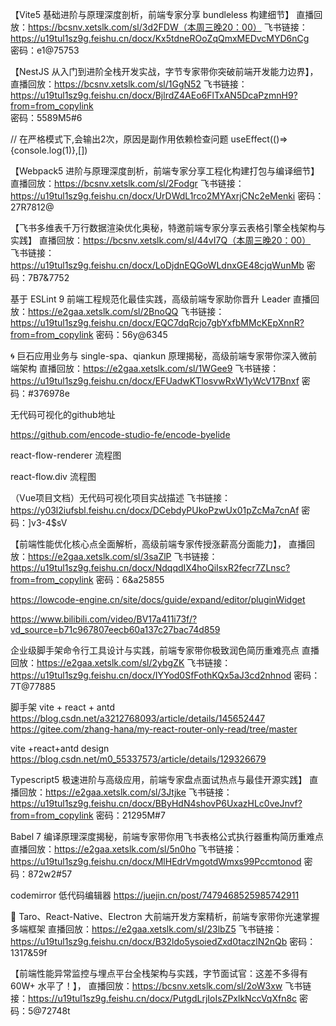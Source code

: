 【Vite5 基础进阶与原理深度剖析，前端专家分享 bundleless 构建细节】
直播回放：https://bcsnv.xetslk.com/sl/3d2FDW（本周三晚20：00）
飞书链接：https://u19tul1sz9g.feishu.cn/docx/Kx5tdneROoZqQmxMEDvcMYD6nCg   
密码：e1@75753


【NestJS 从入门到进阶全栈开发实战，字节专家带你突破前端开发能力边界】，
直播回放：https://bcsnv.xetslk.com/sl/1GgN52
飞书链接：https://u19tul1sz9g.feishu.cn/docx/BjlrdZ4AEo6FlTxAN5DcaPzmnH9?from=from_copylink   
密码：5589M5#6


// 在严格模式下,会输出2次，原因是副作用依赖检查问题
useEffect(()=>{console.log(1)},[])

【Webpack5 进阶与原理深度剖析，前端专家分享工程化构建打包与编译细节】直播回放：https://bcsnv.xetslk.com/sl/2Fodgr
飞书链接：https://u19tul1sz9g.feishu.cn/docx/UrDWdL1rco2MYAxrjCNc2eMenki   密码：27R7812@



【飞书多维表千万行数据渲染优化奥秘，特邀前端专家分享云表格引擎全栈架构与实践】
直播回放：https://bcsnv.xetslk.com/sl/44vI7Q（本周三晚20：00）    
飞书链接：https://u19tul1sz9g.feishu.cn/docx/LoDjdnEQGoWLdnxGE48cjqWunMb   密码：7B7&7752


 基于 ESLint 9 前端工程规范化最佳实践，高级前端专家助你晋升 Leader
直播回放：https://e2gaa.xetslk.com/sl/2BnoQQ
飞书链接：https://u19tul1sz9g.feishu.cn/docx/EQC7dqRcjo7gbYxfbMMcKEpXnnR?from=from_copylink   密码：56y@6345

🌀 巨石应用业务与 single-spa、qiankun 原理揭秘，高级前端专家带你深入微前端架构
直播回放：https://e2gaa.xetslk.com/sl/1WGee9
飞书链接：https://u19tul1sz9g.feishu.cn/docx/EFUadwKTlosvwRxW1yWcV17Bnxf   密码：#376978e



无代码可视化的github地址

https://github.com/encode-studio-fe/encode-byelide



react-flow-renderer 流程图

react-flow.div 流程图

（Vue项目文档）无代码可视化项目实战描述
飞书链接：https://y03l2iufsbl.feishu.cn/docx/DCebdyPUkoPzwUx01pZcMa7cnAf   密码：]v3-4$sV


【前端性能优化核心点全面解析，高级前端专家传授涨薪高分面能力】，
直播回放：https://e2gaa.xetslk.com/sl/3saZlP
飞书链接：https://u19tul1sz9g.feishu.cn/docx/NdqqdIX4hoQiIsxR2fecr7ZLnsc?from=from_copylink   密码：6&a25855


https://lowcode-engine.cn/site/docs/guide/expand/editor/pluginWidget


https://www.bilibili.com/video/BV17a411i73f/?vd_source=b71c967807eecb60a137c27bac74d859


 企业级脚手架命令行工具设计与实践，前端专家带你极致润色简历重难亮点
直播回放：https://e2gaa.xetslk.com/sl/2ybgZK
飞书链接：https://u19tul1sz9g.feishu.cn/docx/IYYod0SfFothKQx5aJ3cd2nhnod   密码：7T@77885



脚手架 vite + react + antd https://blog.csdn.net/a3212768093/article/details/145652447
https://gitee.com/zhang-hana/my-react-router-only-read/tree/master


vite +react+antd design https://blog.csdn.net/m0_55337573/article/details/129326679


Typescript5 极速进阶与高级应用，前端专家盘点面试热点与最佳开源实践】
直播回放：https://e2gaa.xetslk.com/sl/3Jtjke
飞书链接：https://u19tul1sz9g.feishu.cn/docx/BByHdN4shovP6UxazHLc0veJnvf?from=from_copylink   密码：21295M#7



 Babel 7 编译原理深度揭秘，前端专家带你用飞书表格公式执行器重构简历重难点
直播回放：https://e2gaa.xetslk.com/sl/5n0ho
飞书链接：https://u19tul1sz9g.feishu.cn/docx/MlHEdrVmgotdWmxs99Pccmtonod   密码：872w2#57



codemirror  低代码编辑器  https://juejin.cn/post/7479468525985742911



🪺 Taro、React-Native、Electron 大前端开发方案精析，前端专家带你光速掌握多端框架
直播回放：https://e2gaa.xetslk.com/sl/23lbZ5
飞书链接：https://u19tul1sz9g.feishu.cn/docx/B32ldo5ysoiedZxd0taczlN2nQb   密码：1317&59f



【前端性能异常监控与埋点平台全栈架构与实践，字节面试官：这差不多得有 60W+ 水平了！】，
直播回放：https://bcsnv.xetslk.com/sl/2oW3xw
飞书链接：https://u19tul1sz9g.feishu.cn/docx/PutgdLrjIoIsZPxlkNccVqXfn8c   密码：5@72748t